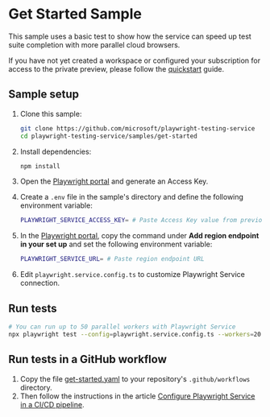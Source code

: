 # Get Started Sample 

This sample uses a basic test to show how the service can speed up test suite completion with more parallel cloud browsers.

If you have not yet created a workspace or configured your subscription for access to the private preview, please follow the [quickstart](../../docs/quickstart.md) guide.

## Sample setup
1. Clone this sample:
    ```bash
    git clone https://github.com/microsoft/playwright-testing-service
    cd playwright-testing-service/samples/get-started
    ```

1. Install dependencies:
    ```bash
    npm install
    ```

1. Open the [Playwright portal](https://aka.ms/mpt/portal) and generate an Access Key.
1. Create a `.env` file in the sample's directory and define the following environment variable:
    ```bash
    PLAYWRIGHT_SERVICE_ACCESS_KEY= # Paste Access Key value from previous step
    ```
1. In the [Playwright portal](https://aka.ms/mpt/portal), copy the command under **Add region endpoint in your set up** and set the following environment variable:
    ```bash
    PLAYWRIGHT_SERVICE_URL= # Paste region endpoint URL
    ```

1. Edit `playwright.service.config.ts` to customize Playwright Service connection.

## Run tests

```bash
# You can run up to 50 parallel workers with Playwright Service
npx playwright test --config=playwright.service.config.ts --workers=20
```

## Run tests in a GitHub workflow
1. Copy the file [get-started.yaml](.github/workflows/get-started.yml) to your repository's `.github/workflows` directory. 
1. Then follow the instructions in the article [Configure Playwright Service in a CI/CD pipeline](../../docs/configure-tests-with-ci-cd-pipeline.md).

